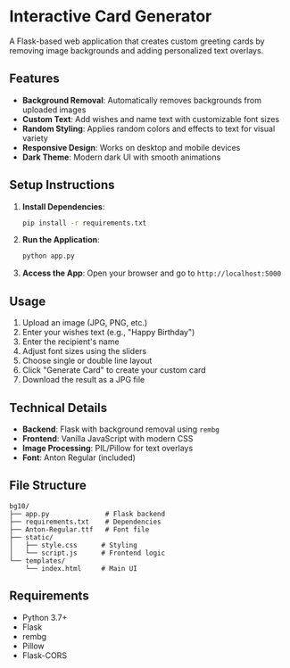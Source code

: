 # Interactive Card Generator

A Flask-based web application that creates custom greeting cards by removing image backgrounds and adding personalized text overlays.

## Features

- **Background Removal**: Automatically removes backgrounds from uploaded images
- **Custom Text**: Add wishes and name text with customizable font sizes
- **Random Styling**: Applies random colors and effects to text for visual variety
- **Responsive Design**: Works on desktop and mobile devices
- **Dark Theme**: Modern dark UI with smooth animations

## Setup Instructions

1. **Install Dependencies**:
   ```bash
   pip install -r requirements.txt
   ```

2. **Run the Application**:
   ```bash
   python app.py
   ```

3. **Access the App**:
   Open your browser and go to `http://localhost:5000`

## Usage

1. Upload an image (JPG, PNG, etc.)
2. Enter your wishes text (e.g., "Happy Birthday")
3. Enter the recipient's name
4. Adjust font sizes using the sliders
5. Choose single or double line layout
6. Click "Generate Card" to create your custom card
7. Download the result as a JPG file

## Technical Details

- **Backend**: Flask with background removal using `rembg`
- **Frontend**: Vanilla JavaScript with modern CSS
- **Image Processing**: PIL/Pillow for text overlays
- **Font**: Anton Regular (included)

## File Structure

```
bg10/
├── app.py              # Flask backend
├── requirements.txt    # Dependencies
├── Anton-Regular.ttf   # Font file
├── static/
│   ├── style.css      # Styling
│   └── script.js      # Frontend logic
└── templates/
    └── index.html     # Main UI
```

## Requirements

- Python 3.7+
- Flask
- rembg
- Pillow
- Flask-CORS